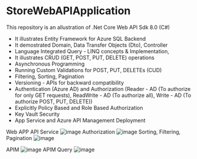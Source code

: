 # StoreWebAPIApplication

This repository is an allustration of .Net Core Web API Sdk 8.0 (C#)
 - It illustrates Entity Framework for Azure SQL Backend
 - It demostrated Domain, Data Transfer Objects (Dto), Controller
 - Language Integrated Query - LINQ concepts & Implementation, 
 - It illustrates CRUD (GET, POST, PUT, DELETE) operations
 - Asynchronous Programming
 - Running Custom Validations for POST, PUT, DELETEs (CUD)
 - Filtering, Sorting, Pagination
 - Versioning - APIs for backward compatibility
 - Authentication (Azure AD) and Authorization (Reader - AD (To authorize for only GET requests), ReadWrite - AD (To authorize all), Write - AD (To authorize POST, PUT, DELETE))
 - Explicitly Policy Based and Role Based Authorization
 - Key Vault Security
 - App Service and Azure API Management Deployment

Web APP API Service
![image](https://github.com/keshavksingh/StoreWebAPIApplication/assets/41631964/6da0801b-ab6b-4790-b84d-001d1c957287)
Authorization
![image](https://github.com/keshavksingh/StoreWebAPIApplication/assets/41631964/8a270382-d6e4-4ce2-ad9b-b2479446ab72)
Sorting, Filtering, Pagination
![image](https://github.com/keshavksingh/StoreWebAPIApplication/assets/41631964/3b43c26f-a5d5-4a4e-b517-ba3239eb5be8)


APIM
![image](https://github.com/keshavksingh/StoreWebAPIApplication/assets/41631964/466ef0af-9a0d-49e4-8249-e070be650677)
APIM Query
![image](https://github.com/keshavksingh/StoreWebAPIApplication/assets/41631964/f6c61607-f212-400f-b56e-bd26f7666199)

